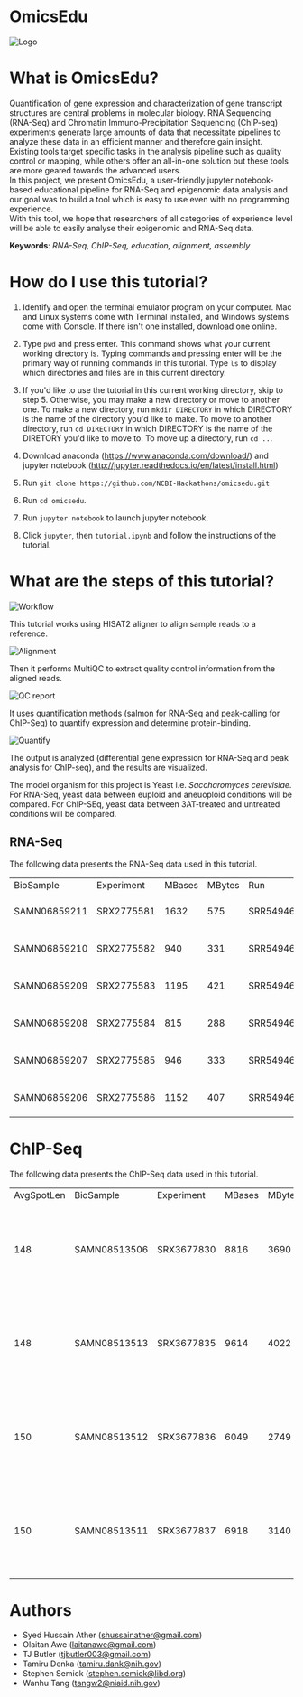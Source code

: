 # OmicsEdu

![Logo](images/logo.png)

# What is OmicsEdu?
Quantification of gene expression and characterization of gene transcript structures are central problems in molecular biology. RNA Sequencing (RNA-Seq) and Chromatin Immuno-Precipitation Sequencing (ChIP-seq) experiments generate large amounts of data that necessitate pipelines to analyze these data in an efficient manner and therefore gain insight.
<br />
Existing tools target specific tasks in the analysis pipeline such as quality control or mapping, while others offer an all-in-one solution but these tools are more geared towards the advanced users.
<br />
In this project, we present OmicsEdu, a user-friendly jupyter notebook-based educational pipeline for RNA-Seq and epigenomic data analysis and our goal was to build a tool which is easy to use even with no programming experience.
<br />
With this tool, we hope that researchers of all categories of experience level will be able to easily analyse their epigenomic and RNA-Seq data.

<b>Keywords</b>:
<i>RNA-Seq, ChIP-Seq, education, alignment, assembly</i>


# How do I use this tutorial?

1. Identify and open the terminal emulator program on your computer. Mac and Linux systems come with Terminal installed, and Windows systems come with Console. If there isn't one installed, download one online. 

2. Type `pwd` and press enter. This command shows what your current working directory is. Typing commands and pressing enter will be the primary way of running commands in this tutorial. Type `ls` to display which directories and files are in this current directory.

3. If you'd like to use the tutorial in this current working directory, skip to step 5. Otherwise, you may make a new directory or move to another one. To make a new directory, run `mkdir DIRECTORY` in which DIRECTORY is the name of the directory you'd like to make. To move to another directory, run `cd DIRECTORY` in which DIRECTORY is the name of the DIRETORY you'd like to move to. To move up a directory, run `cd ..`. 

4. Download anaconda (https://www.anaconda.com/download/) and jupyter notebook (http://jupyter.readthedocs.io/en/latest/install.html) 

5. Run `git clone https://github.com/NCBI-Hackathons/omicsedu.git`

6. Run `cd omicsedu`.

7. Run `jupyter notebook` to launch jupyter notebook.

8. Click `jupyter`, then `tutorial.ipynb` and follow the instructions of the tutorial.

# What are the steps of this tutorial?

![Workflow](images/pipeline.png)

This tutorial works using HISAT2 aligner to align sample reads to a reference.

![Alignment](images/alignment.png)

Then it performs MultiQC to extract quality control information from the aligned reads.

![QC report](images/qc.png)

It uses quantification methods (salmon for RNA-Seq and peak-calling for ChIP-Seq) to quantify expression and determine protein-binding. 

![Quantify](images/quantify.png)

The output is analyzed (differential gene expression for RNA-Seq and peak analysis for ChIP-seq), and the results are visualized.


The model organism for this project is Yeast i.e. <i>Saccharomyces cerevisiae</i>. For RNA-Seq, yeast data between euploid and aneuoploid conditions will be compared. For ChIP-SEq, yeast data between 3AT-treated and untreated conditions will be compared.

## RNA-Seq

The following data presents the RNA-Seq data used in this tutorial. 

|              |            |        |        |            |            |             |           |           |            |            |             |             |         |                    |                    |            |                     |               |                  |                |            |                          |          |             |           |             |        | 
|--------------|------------|--------|--------|------------|------------|-------------|-----------|-----------|------------|------------|-------------|-------------|---------|--------------------|--------------------|------------|---------------------|---------------|------------------|----------------|------------|--------------------------|----------|-------------|-----------|-------------|--------| 
| BioSample    | Experiment | MBases | MBytes | Run        | SRA_Sample | Sample_Name | karyotype | replicate | Assay_Type | AvgSpotLen | BioProject  | Center_Name | Consent | DATASTORE_filetype | DATASTORE_provider | InsertSize | Instrument          | LibraryLayout | LibrarySelection | LibrarySource  | LoadDate   | Organism                 | Platform | ReleaseDate | SRA_Study | source_name | strain | 
| SAMN06859211 | SRX2775581 | 1632   | 575    | SRR5494627 | SRS2158877 | GSM2595338  | Aneuploid | First     | RNA-Seq    | 51         | PRJNA385090 | GEO         | public  | sra                | ncbi               | 0          | Illumina HiSeq 2500 | SINGLE        | cDNA             | TRANSCRIPTOMIC | 2017-05-02 | Saccharomyces cerevisiae | ILLUMINA | 2017-09-12  | SRP106028 | Yeast cells | S288c  | 
| SAMN06859210 | SRX2775582 | 940    | 331    | SRR5494628 | SRS2158878 | GSM2595339  | Aneuploid | Second    | RNA-Seq    | 51         | PRJNA385090 | GEO         | public  | sra                | ncbi               | 0          | Illumina HiSeq 2500 | SINGLE        | cDNA             | TRANSCRIPTOMIC | 2017-05-02 | Saccharomyces cerevisiae | ILLUMINA | 2017-09-12  | SRP106028 | Yeast cells | S288c  | 
| SAMN06859209 | SRX2775583 | 1195   | 421    | SRR5494629 | SRS2158879 | GSM2595340  | Aneuploid | Third     | RNA-Seq    | 51         | PRJNA385090 | GEO         | public  | sra                | ncbi               | 0          | Illumina HiSeq 2500 | SINGLE        | cDNA             | TRANSCRIPTOMIC | 2017-05-02 | Saccharomyces cerevisiae | ILLUMINA | 2017-09-12  | SRP106028 | Yeast cells | S288c  | 
| SAMN06859208 | SRX2775584 | 815    | 288    | SRR5494630 | SRS2158880 | GSM2595341  | Euploid   | First     | RNA-Seq    | 51         | PRJNA385090 | GEO         | public  | sra                | ncbi               | 0          | Illumina HiSeq 2500 | SINGLE        | cDNA             | TRANSCRIPTOMIC | 2017-05-02 | Saccharomyces cerevisiae | ILLUMINA | 2017-09-12  | SRP106028 | Yeast cells | S288c  | 
| SAMN06859207 | SRX2775585 | 946    | 333    | SRR5494631 | SRS2158881 | GSM2595342  | Euploid   | Second    | RNA-Seq    | 51         | PRJNA385090 | GEO         | public  | sra                | ncbi               | 0          | Illumina HiSeq 2500 | SINGLE        | cDNA             | TRANSCRIPTOMIC | 2017-05-02 | Saccharomyces cerevisiae | ILLUMINA | 2017-09-12  | SRP106028 | Yeast cells | S288c  | 
| SAMN06859206 | SRX2775586 | 1152   | 407    | SRR5494632 | SRS2158882 | GSM2595343  | Euploid   | Third     | RNA-Seq    | 51         | PRJNA385090 | GEO         | public  | sra                | ncbi               | 0          | Illumina HiSeq 2500 | SINGLE        | cDNA             | TRANSCRIPTOMIC | 2017-05-02 | Saccharomyces cerevisiae | ILLUMINA | 2017-09-12  | SRP106028 | Yeast cells | S288c  | 


# ChIP-Seq

The following data presents the ChIP-Seq data used in this tutorial. 

|            |              |            |        |        |            |            |             |                                               |                        |        |            |             |             |         |                    |                    |            |             |               |                  |                |            |                          |          |             |           | 
|------------|--------------|------------|--------|--------|------------|------------|-------------|-----------------------------------------------|------------------------|--------|------------|-------------|-------------|---------|--------------------|--------------------|------------|-------------|---------------|------------------|----------------|------------|--------------------------|----------|-------------|-----------| 
| AvgSpotLen | BioSample    | Experiment | MBases | MBytes | Run        | SRA_Sample | Sample_Name | genotype                                      | source_name            | strain | Assay_Type | BioProject  | Center_Name | Consent | DATASTORE_filetype | DATASTORE_provider | InsertSize | Instrument  | LibraryLayout | LibrarySelection | LibrarySource  | LoadDate   | Organism                 | Platform | ReleaseDate | SRA_Study | 
| 148        | SAMN08513506 | SRX3677830 | 8816   | 3690   | SRR6703656 | SRS2938492 | GSM2991004  | MATa ade2-1 can1-100 leu2-3,112 trp1-1 ura3-1 | Untreated              | YDC111 | RNA-Seq    | PRJNA433659 | GEO         | public  | sra                | ncbi               | 0          | NextSeq 500 | PAIRED        | cDNA             | TRANSCRIPTOMIC | 2018-02-09 | Saccharomyces cerevisiae | ILLUMINA | 2018-02-27  | SRP132584 | 
| 148        | SAMN08513513 | SRX3677835 | 9614   | 4022   | SRR6703661 | SRS2938497 | GSM2991009  | MATa ade2-1 can1-100 leu2-3,112 trp1-1 ura3-1 | 3AT-treated for 40 min | YDC111 | RNA-Seq    | PRJNA433659 | GEO         | public  | sra                | ncbi               | 0          | NextSeq 500 | PAIRED        | cDNA             | TRANSCRIPTOMIC | 2018-02-09 | Saccharomyces cerevisiae | ILLUMINA | 2018-02-27  | SRP132584 | 
| 150        | SAMN08513512 | SRX3677836 | 6049   | 2749   | SRR6703662 | SRS2938498 | GSM2991010  | MATa ade2-1 can1-100 leu2-3,112 trp1-1 ura3-1 | Untreated              | YDC111 | RNA-Seq    | PRJNA433659 | GEO         | public  | sra                | ncbi               | 0          | NextSeq 500 | PAIRED        | cDNA             | TRANSCRIPTOMIC | 2018-02-09 | Saccharomyces cerevisiae | ILLUMINA | 2018-02-27  | SRP132584 | 
| 150        | SAMN08513511 | SRX3677837 | 6918   | 3140   | SRR6703663 | SRS2938499 | GSM2991011  | MATa ade2-1 can1-100 leu2-3,112 trp1-1 ura3-1 | 3AT-treated for 40 min | YDC111 | RNA-Seq    | PRJNA433659 | GEO         | public  | sra                | ncbi               | 0          | NextSeq 500 | PAIRED        | cDNA             | TRANSCRIPTOMIC | 2018-02-09 | Saccharomyces cerevisiae | ILLUMINA | 2018-02-27  | SRP132584 | 

# Authors
+ Syed Hussain Ather (shussainather@gmail.com)
+ Olaitan Awe (laitanawe@gmail.com)
+ TJ Butler (tjbutler003@gmail.com)
+ Tamiru Denka (tamiru.dank@nih.gov)
+ Stephen Semick (stephen.semick@libd.org)
+ Wanhu Tang (tangw2@niaid.nih.gov)
